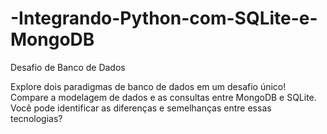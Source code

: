 # -Integrando-Python-com-SQLite-e-MongoDB
Desafio de Banco de Dados

Explore dois paradigmas de banco de dados em um desafio único! Compare a modelagem de dados e as consultas entre MongoDB e SQLite. Você pode identificar as diferenças e semelhanças entre essas tecnologias?
